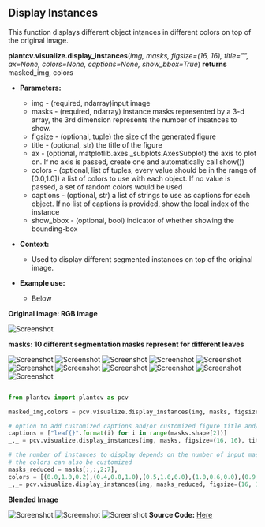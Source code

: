 ## Display Instances

This function displays different object intances in different colors on top of the original image.

**plantcv.visualize.display_instances**(*img, masks, figsize=(16, 16), title="", ax=None, colors=None, captions=None, show_bbox=True*)
**returns** masked_img, colors

- **Parameters:**
    - img        - (required, ndarray)input image
    - masks      - (required, ndarray) instance masks represented by a 3-d array, the 3rd dimension represents the number of insatnces to show.
    - figsize    - (optional, tuple) the size of the generated figure
    - title      - (optional, str) the title of the figure
    - ax         - (optional, matplotlib.axes._subplots.AxesSubplot) the axis to plot on. If no axis is passed, create one and automatically call show())
    - colors     - (optional, list of tuples, every value should be in the range of [0.0,1.0]) a list of colors to use with each object. If no value is passed, a set of random colors would be used
    - captions   - (optional, str) a list of strings to use as captions for each object. If no list of captions is provided, show the local index of the instance
    - show_bbox  - (optional, bool) indicator of whether showing the bounding-box

- **Context:**
    - Used to display different segmented instances on top of the original image. 
- **Example use:**
    - Below

**Original image: RGB image**

![Screenshot](img/documentation_images/visualize_display_instances/visualize_inst_seg_img.png)

**masks: 10 different segmentation masks represent for different leaves**

![Screenshot](img/documentation_images/visualize_display_instances/mask_0.png)
![Screenshot](img/documentation_images/visualize_display_instances/mask_1.png)
![Screenshot](img/documentation_images/visualize_display_instances/mask_2.png)
![Screenshot](img/documentation_images/visualize_display_instances/mask_3.png)
![Screenshot](img/documentation_images/visualize_display_instances/mask_4.png)
![Screenshot](img/documentation_images/visualize_display_instances/mask_5.png)
![Screenshot](img/documentation_images/visualize_display_instances/mask_6.png)
![Screenshot](img/documentation_images/visualize_display_instances/mask_7.png)
![Screenshot](img/documentation_images/visualize_display_instances/mask_8.png)
![Screenshot](img/documentation_images/visualize_display_instances/mask_9.png)
![Screenshot](img/documentation_images/visualize_display_instances/mask_10.png)


```python

from plantcv import plantcv as pcv

masked_img,colors = pcv.visualize.display_instances(img, masks, figsize=(10, 10), title="", ax=None, colors=None, captions=None, show_bbox=True)

# option to add customized captions and/or customized figure title and/or not showing the bounding box
captions = ["leaf{}".format(i) for i in range(masks.shape[2])]
_,_ = pcv.visualize.display_instances(img, masks, figsize=(16, 16), title="Visualization of segmentation", ax=None, colors=None, captions=captions, show_bbox=False)

# the number of instances to display depends on the number of input masks
# the colors can also be customized 
masks_reduced = masks[:,:,2:7],
colors = [(0.0,1.0,0.2),(0.4,0.0,1.0),(0.5,1.0,0.0),(1.0,0.6,0.0),(0.9,0.0,1.0)]
_,_= pcv.visualize.display_instances(img, masks_reduced, figsize=(16, 16), title="", ax=None, colors=colors, captions=None, show_bbox=True)

```

**Blended Image**

![Screenshot](img/documentation_images/visualize_display_instances/result1.png)
![Screenshot](img/documentation_images/visualize_display_instances/result2.png)
![Screenshot](img/documentation_images/visualize_display_instances/result3.png)
**Source Code:** [Here](https://github.com/danforthcenter/plantcv/blob/master/plantcv/plantcv/visualize/display_instances.py)
